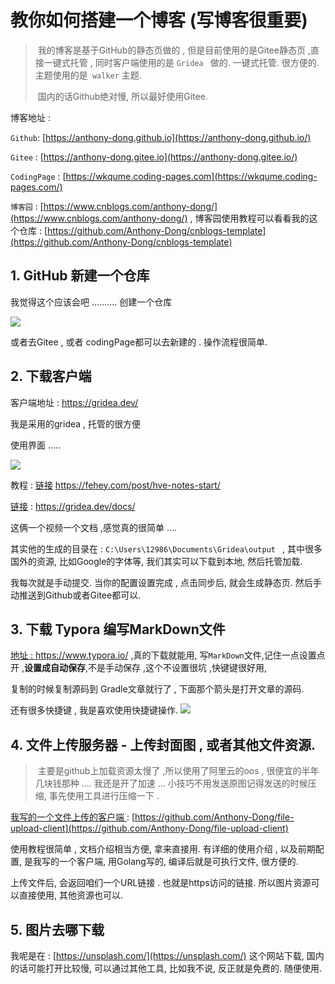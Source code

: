 # 教你如何搭建一个博客 (写博客很重要)

> ​	我的博客是基于GitHub的静态页做的 , 但是目前使用的是Gitee静态页 ,直接一键式托管 , 同时客户端使用的是 `Gridea ` 做的. 一键式托管. 很方便的.  主题使用的是` walker` 主题.  
>
> ​	国内的话Github绝对慢, 所以最好使用Gitee. 

博客地址 :

`Github`:  [https://anthony-dong.github.io](https://anthony-dong.github.io/)

`Gitee` : [https://anthony-dong.gitee.io](https://anthony-dong.gitee.io/)

`CodingPage`  : [https://wkqume.coding-pages.com](https://wkqume.coding-pages.com/)

`博客园`  :  [https://www.cnblogs.com/anthony-dong/](https://www.cnblogs.com/anthony-dong/)  , 博客园使用教程可以看看我的这个仓库 : [https://github.com/Anthony-Dong/cnblogs-template](https://github.com/Anthony-Dong/cnblogs-template)

## 1. GitHub 新建一个仓库

我觉得这个应该会吧 .......... 创建一个仓库

![]( https://tyut.oss-accelerate.aliyuncs.com/image/2019-12-02/6ae192f6-0b68-4997-a2eb-a52a7d766bea.jpg?x-oss-process=style/template01)



或者去Gitee  , 或者 codingPage都可以去新建的 .  操作流程很简单. 

## 2. 下载客户端

客户端地址 : https://gridea.dev/

我是采用的gridea , 托管的很方便

使用界面 ..... 

![](https://tyut.oss-accelerate.aliyuncs.com/image/2019-12-02/7680ca22-dd08-42ae-bb84-244d17d04747.jpg?x-oss-process=style/template01)



教程 : [链接](https://fehey.com/post/hve-notes-start/)  https://fehey.com/post/hve-notes-start/  

[链接](https://gridea.dev/docs/) : https://gridea.dev/docs/

这俩一个视频一个文档 ,感觉真的很简单 ....  

其实他的生成的目录在 : `C:\Users\12986\Documents\Gridea\output `   , 其中很多国外的资源, 比如Google的字体等, 我们其实可以下载到本地, 然后托管加载.  

我每次就是手动提交. 当你的配置设置完成 , 点击同步后, 就会生成静态页. 然后手动推送到Github或者Gitee都可以. 

## 3. 下载 Typora  编写MarkDown文件

[地址 : ](https://www.typora.io/) https://www.typora.io/  ,真的下载就能用, 写`MarkDown`文件,记住一点设置点开 ,**设置成自动保存**,不是手动保存 ,这个不设置很坑 ,快键键很好用, 

复制的时候复制源码到 Gradle文章就行了  , 下面那个箭头是打开文章的源码.

还有很多快捷键 , 我是喜欢使用快捷键操作. ![]( https://tyut.oss-accelerate.aliyuncs.com/image/2019-12-02/e5c9e8dc-cdbe-44d7-b065-aa062e8afdd6.jpg?x-oss-process=style/template01)



## 4. 文件上传服务器 - 上传封面图 , 或者其他文件资源.

> ​	主要是github上加载资源太慢了 ,所以使用了阿里云的oos , 很便宜的半年几块钱那种 .... 我还是开了加速 ... 小技巧不用发送原图记得发送的时候压缩, 事先使用工具进行压缩一下 . 

[我写的一个文件上传的客户端  ](https://github.com/Anthony-Dong/file-upload-client) : [https://github.com/Anthony-Dong/file-upload-client](https://github.com/Anthony-Dong/file-upload-client)

使用教程很简单 , 文档介绍相当方便, 拿来直接用. 有详细的使用介绍 , 以及前期配置, 是我写的一个客户端, 用Golang写的, 编译后就是可执行文件, 很方便的. 

上传文件后, 会返回咱们一个URL链接 . 也就是https访问的链接.  所以图片资源可以直接使用, 其他资源也可以. 



## 5. 图片去哪下载

我呢是在 :  [https://unsplash.com/](https://unsplash.com/)   这个网站下载, 国内的话可能打开比较慢, 可以通过其他工具, 比如我不说, 反正就是免费的. 随便使用. 